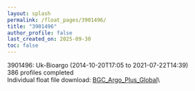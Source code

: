 ```yaml
---
layout: splash
permalink: /float_pages/3901496/
title: "3901496"
author_profile: false
last_created_on: 2025-09-30
toc: false
---
```

 
3901496: Uk-Bioargo (2014-10-20T17:05 to 2021-07-22T14:39)\
386 profiles completed\
Individual float file download: [BGC_Argo_Plus_Global](https://ftp.soest.hawaii.edu/bgc_argo_plus/Individual_Floats/outliers_removed/3901496_Sprof_processed.nc)\
